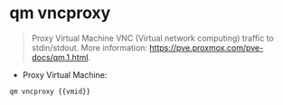 # qm vncproxy

> Proxy Virtual Machine VNC (Virtual network computing) traffic to stdin/stdout.
> More information: <https://pve.proxmox.com/pve-docs/qm.1.html>.

- Proxy Virtual Machine:

`qm vncproxy {{vmid}}`
